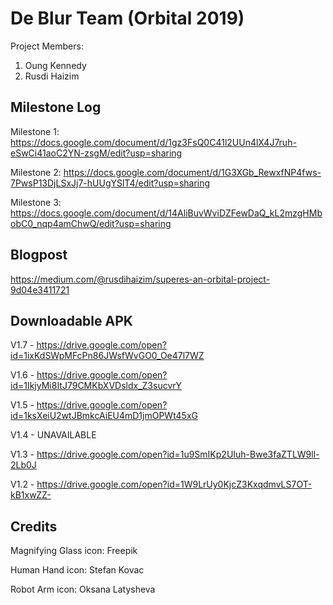 # De Blur Team (Orbital 2019)
Project Members:
1) Oung Kennedy
2) Rusdi Haizim

## Milestone Log
Milestone 1: https://docs.google.com/document/d/1gz3FsQ0C41l2UUn4lX4J7ruh-eSwCi41aoC2YN-zsgM/edit?usp=sharing

Milestone 2: https://docs.google.com/document/d/1G3XGb_RewxfNP4fws-7PwsP13DjLSxJj7-hUUgYSlT4/edit?usp=sharing

Milestone 3: https://docs.google.com/document/d/14AliBuvWviDZFewDaQ_kL2mzgHMbobC0_nqp4amChwQ/edit?usp=sharing

## Blogpost
https://medium.com/@rusdihaizim/superes-an-orbital-project-9d04e3411721

## Downloadable APK
V1.7 - https://drive.google.com/open?id=1ixKdSWpMFcPn86JWsfWvGO0_Oe47l7WZ

V1.6 - https://drive.google.com/open?id=1IkjyMi8ItJ79CMKbXVDsldx_Z3sucvrY

V1.5 - https://drive.google.com/open?id=1ksXeiU2wtJBmkcAiEU4mD1jmOPWt45xG

V1.4 - UNAVAILABLE

V1.3 - https://drive.google.com/open?id=1u9SmIKp2UIuh-Bwe3faZTLW9ll-2Lb0J

V1.2 - https://drive.google.com/open?id=1W9LrUy0KjcZ3KxqdmvLS7OT-kB1xwZZ-

## Credits
Magnifying Glass icon: Freepik

Human Hand icon: Stefan Kovac

Robot Arm icon: Oksana Latysheva 
